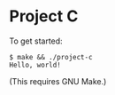 # Project C

To get started:

```
$ make && ./project-c
Hello, world!
```

(This requires GNU Make.)
